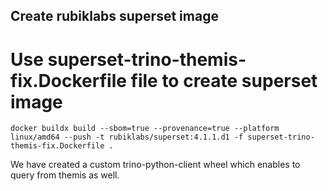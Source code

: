 ## Create rubiklabs superset image

# Use superset-trino-themis-fix.Dockerfile file to create superset image

`docker buildx build --sbom=true --provenance=true --platform linux/amd64 --push -t rubiklabs/superset:4.1.1.d1 -f superset-trino-themis-fix.Dockerfile .`

We have created a custom trino-python-client wheel which enables to query from themis as well.

